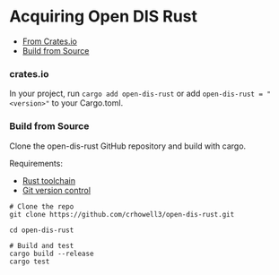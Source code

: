 # Acquiring Open DIS Rust

- [From Crates.io](#crates.io)
- [Build from Source](#build-from-source)

### crates.io

In your project, run `cargo add open-dis-rust` or add `open-dis-rust = "<version>"` to your Cargo.toml.

### Build from Source

Clone the open-dis-rust GitHub repository and build with cargo.

Requirements:

* [Rust toolchain](https://www.rust-lang.org/tools/install)
* [Git version control](https://git-scm.com/)

```shell
# Clone the repo
git clone https://github.com/crhowell3/open-dis-rust.git

cd open-dis-rust

# Build and test
cargo build --release
cargo test
```
